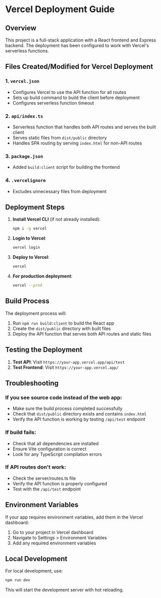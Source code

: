 # Vercel Deployment Guide

## Overview

This project is a full-stack application with a React frontend and Express backend. The deployment has been configured to work with Vercel's serverless functions.

## Files Created/Modified for Vercel Deployment

### 1. `vercel.json`

- Configures Vercel to use the API function for all routes
- Sets up build command to build the client before deployment
- Configures serverless function timeout

### 2. `api/index.ts`

- Serverless function that handles both API routes and serves the built client
- Serves static files from `dist/public` directory
- Handles SPA routing by serving `index.html` for non-API routes

### 3. `package.json`

- Added `build:client` script for building the frontend

### 4. `.vercelignore`

- Excludes unnecessary files from deployment

## Deployment Steps

1. **Install Vercel CLI** (if not already installed):

   ```bash
   npm i -g vercel
   ```

2. **Login to Vercel**:

   ```bash
   vercel login
   ```

3. **Deploy to Vercel**:

   ```bash
   vercel
   ```

4. **For production deployment**:
   ```bash
   vercel --prod
   ```

## Build Process

The deployment process will:

1. Run `npm run build:client` to build the React app
2. Create the `dist/public` directory with built files
3. Deploy the API function that serves both API routes and static files

## Testing the Deployment

1. **Test API**: Visit `https://your-app.vercel.app/api/test`
2. **Test Frontend**: Visit `https://your-app.vercel.app/`

## Troubleshooting

### If you see source code instead of the web app:

- Make sure the build process completed successfully
- Check that `dist/public` directory exists and contains `index.html`
- Verify the API function is working by testing `/api/test` endpoint

### If build fails:

- Check that all dependencies are installed
- Ensure Vite configuration is correct
- Look for any TypeScript compilation errors

### If API routes don't work:

- Check the server/routes.ts file
- Verify the API function is properly configured
- Test with the `/api/test` endpoint

## Environment Variables

If your app requires environment variables, add them in the Vercel dashboard:

1. Go to your project in Vercel dashboard
2. Navigate to Settings > Environment Variables
3. Add any required environment variables

## Local Development

For local development, use:

```bash
npm run dev
```

This will start the development server with hot reloading.
